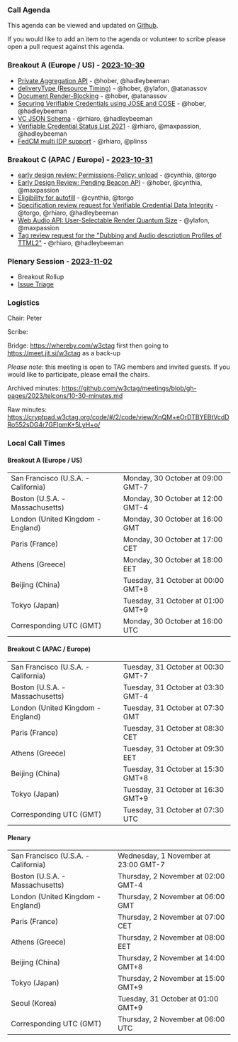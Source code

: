 ### Call Agenda

This agenda can be viewed and updated on [Github](https://github.com/w3ctag/meetings/blob/gh-pages/2023/telcons/10-30-agenda.md).

If you would like to add an item to the agenda or volunteer to scribe please open a pull request against this agenda.

### Breakout A (Europe / US) - [2023-10-30](https://www.timeanddate.com/worldclock/converter.html?iso=20231030T160000&p1=224&p2=43&p3=136&p4=195&p5=26&p6=33&p7=248&p8=235)

* [Private Aggregation API](https://github.com/w3ctag/design-reviews/issues/846) - @hober, @hadleybeeman
* [deliveryType (Resource Timing)](https://github.com/w3ctag/design-reviews/issues/858) - @hober, @ylafon, @atanassov
* [Document Render-Blocking](https://github.com/w3ctag/design-reviews/issues/886) - @hober, @atanassov
* [Securing Verifiable Credentials using JOSE and COSE](https://github.com/w3ctag/design-reviews/issues/899) - @hober, @hadleybeeman
* [VC JSON Schema](https://github.com/w3ctag/design-reviews/issues/859) - @rhiaro, @hadleybeeman
* [Verifiable Credential Status List 2021](https://github.com/w3ctag/design-reviews/issues/874) - @rhiaro, @maxpassion, @hadleybeeman
* [FedCM multi IDP support](https://github.com/w3ctag/design-reviews/issues/803) - @rhiaro, @plinss

### Breakout C (APAC / Europe) - [2023-10-31](https://www.timeanddate.com/worldclock/converter.html?iso=20231031T073000&p1=224&p2=43&p3=136&p4=195&p5=26&p6=33&p7=248&p8=235)

* [early design review: Permissions-Policy: unload](https://github.com/w3ctag/design-reviews/issues/738) - @cynthia, @torgo
* [Early Design Review: Pending Beacon API](https://github.com/w3ctag/design-reviews/issues/776) - @hober, @cynthia, @maxpassion
* [Eligibility for autofill](https://github.com/w3ctag/design-reviews/issues/831) - @cynthia, @torgo
* [Specification review request for Verifiable Credential Data Integrity](https://github.com/w3ctag/design-reviews/issues/850) - @torgo, @rhiaro, @hadleybeeman
* [Web Audio API: User-Selectable Render Quantum Size](https://github.com/w3ctag/design-reviews/issues/895) - @ylafon, @maxpassion
* [Tag review request for the "Dubbing and Audio description Profiles of TTML2"](https://github.com/w3ctag/design-reviews/issues/897) - @rhiaro, @hadleybeeman

### Plenary Session - [2023-11-02](https://www.timeanddate.com/worldclock/converter.html?iso=20231102T060000&p1=224&p2=43&p3=136&p4=195&p5=26&p6=33&p7=248&p8=235)

* Breakout Rollup
* [Issue Triage](https://github.com/w3ctag/design-reviews/issues?q=is%3Aissue+is%3Aopen+label%3A%22Progress%3A+untriaged%22)

### Logistics

Chair: Peter

Scribe:

Bridge: https://whereby.com/w3ctag first then going to https://meet.jit.si/w3ctag as a back-up

*Please note*: this meeting is open to TAG members and invited guests. If you would like to participate, please email the chairs.

Archived minutes: https://github.com/w3ctag/meetings/blob/gh-pages/2023/telcons/10-30-minutes.md

Raw minutes: https://cryptpad.w3ctag.org/code/#/2/code/view/XnQM+eOrDTBYEBtVcdDRo552sDG4r7GFIpmK+5LyH+o/


### Local Call Times

#### Breakout A (Europe / US)

<table>
<tr><td> San Francisco (U.S.A. - California) <td> Monday, 30 October at 09:00 GMT-7</td></tr>
<tr><td> Boston (U.S.A. - Massachusetts) <td> Monday, 30 October at 12:00 GMT-4</td></tr>
<tr><td> London (United Kingdom - England) <td> Monday, 30 October at 16:00 GMT</td></tr>
<tr><td> Paris (France) <td> Monday, 30 October at 17:00 CET</td></tr>
<tr><td> Athens (Greece) <td> Monday, 30 October at 18:00 EET</td></tr>
<tr><td> Beijing (China) <td> Tuesday, 31 October at 00:00 GMT+8</td></tr>
<tr><td> Tokyo (Japan) <td> Tuesday, 31 October at 01:00 GMT+9</td></tr>
<tr><td> Corresponding UTC (GMT) <td> Monday, 30 October at 16:00 UTC</td></tr>
</table>

#### Breakout C (APAC / Europe)

<table>
<tr><td> San Francisco (U.S.A. - California) <td> Tuesday, 31 October at 00:30 GMT-7</td></tr>
<tr><td> Boston (U.S.A. - Massachusetts) <td> Tuesday, 31 October at 03:30 GMT-4</td></tr>
<tr><td> London (United Kingdom - England) <td> Tuesday, 31 October at 07:30 GMT</td></tr>
<tr><td> Paris (France) <td> Tuesday, 31 October at 08:30 CET</td></tr>
<tr><td> Athens (Greece) <td> Tuesday, 31 October at 09:30 EET</td></tr>
<tr><td> Beijing (China) <td> Tuesday, 31 October at 15:30 GMT+8</td></tr>
<tr><td> Tokyo (Japan) <td> Tuesday, 31 October at 16:30 GMT+9</td></tr>
<tr><td> Corresponding UTC (GMT) <td> Tuesday, 31 October at 07:30 UTC</td></tr>
</table>

#### Plenary

<table>
<tr><td> San Francisco (U.S.A. - California) <td> Wednesday, 1 November at 23:00 GMT-7</td></tr>
<tr><td> Boston (U.S.A. - Massachusetts) <td> Thursday, 2 November at 02:00 GMT-4</td></tr>
<tr><td> London (United Kingdom - England) <td> Thursday, 2 November at 06:00 GMT</td></tr>
<tr><td> Paris (France) <td> Thursday, 2 November at 07:00 CET</td></tr>
<tr><td> Athens (Greece) <td> Thursday, 2 November at 08:00 EET</td></tr>
<tr><td> Beijing (China) <td> Thursday, 2 November at 14:00 GMT+8</td></tr>
<tr><td> Tokyo (Japan) <td> Thursday, 2 November at 15:00 GMT+9</td></tr>
<tr><td> Seoul (Korea) <td> Tuesday, 31 October at 01:00 GMT+9</td></tr>
<tr><td> Corresponding UTC (GMT) <td> Thursday, 2 November at 06:00 UTC</td></tr>
</table>
